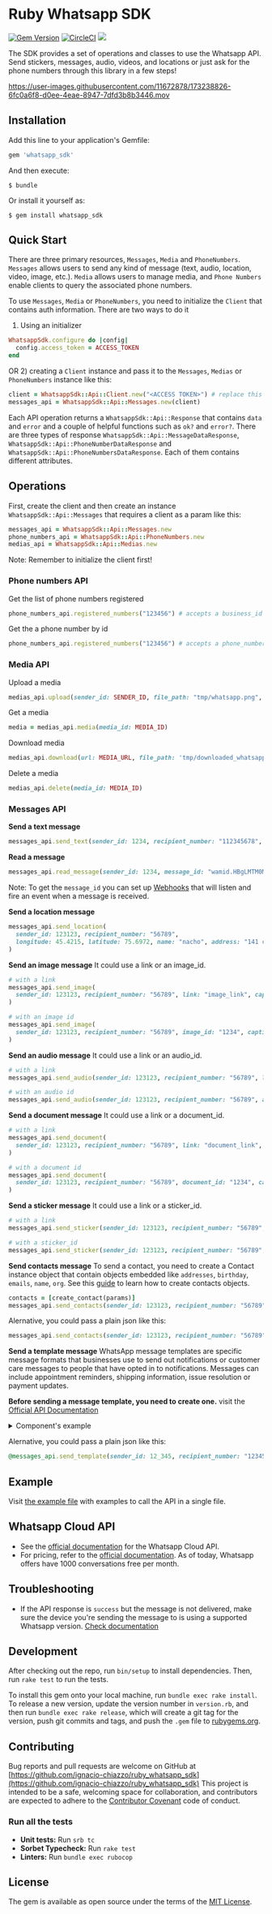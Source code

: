 # Ruby Whatsapp SDK
[![Gem Version](https://badge.fury.io/rb/whatsapp_sdk.svg)](https://badge.fury.io/rb/whatsapp_sdk)
[![CircleCI](https://circleci.com/gh/circleci/circleci-docs.svg?style=svg)](https://circleci.com/gh/ignacio-chiazzo/ruby_whatsapp_sdk)
<a href="https://codeclimate.com/github/ignacio-chiazzo/ruby_whatsapp_sdk/maintainability"><img src="https://api.codeclimate.com/v1/badges/169cce95450272e4ad7d/maintainability" /></a>

The SDK provides a set of operations and classes to use the Whatsapp API.
Send stickers, messages, audio, videos, and locations or just ask for the phone numbers through this library in a few steps!


https://user-images.githubusercontent.com/11672878/173238826-6fc0a6f8-d0ee-4eae-8947-7dfd3b8b3446.mov


## Installation

Add this line to your application's Gemfile:

```ruby
gem 'whatsapp_sdk'
```

And then execute:

    $ bundle

Or install it yourself as:

    $ gem install whatsapp_sdk

## Quick Start

There are three primary resources, `Messages`, `Media` and `PhoneNumbers`. `Messages` allows users to send any kind of message (text, audio, location, video, image, etc.). `Media` allows users to manage media, and `Phone Numbers` enable clients to query the associated phone numbers.

To use `Messages`, `Media` or `PhoneNumbers`, you need to initialize the `Client` that contains auth information. There are two ways to do it

1) Using an initializer
  
```ruby
WhatsappSdk.configure do |config|
  config.access_token = ACCESS_TOKEN
end
```
OR 2) creating a `Client` instance and pass it to the `Messages`, `Medias` or `PhoneNumbers` instance like this:

```ruby
client = WhatsappSdk::Api::Client.new("<ACCESS TOKEN>") # replace this with a valid access token
messages_api = WhatsappSdk::Api::Messages.new(client)
```

Each API operation returns a `WhatsappSdk::Api::Response` that contains `data` and `error` and a couple of helpful functions such as `ok?` and `error?`. There are three types of response `WhatsappSdk::Api::MessageDataResponse`, `WhatsappSdk::Api::PhoneNumberDataResponse` and `WhatsappSdk::Api::PhoneNumbersDataResponse`. Each of them contains different attributes.

## Operations
First, create the client and then create an instance `WhatsappSdk::Api::Messages` that requires a client as a param like this:

```ruby
messages_api = WhatsappSdk::Api::Messages.new
phone_numbers_api = WhatsappSdk::Api::PhoneNumbers.new
medias_api = WhatsappSdk::Api::Medias.new
```

Note: Remember to initialize the client first!

### Phone numbers API
Get the list of phone numbers registered
```ruby
phone_numbers_api.registered_numbers("123456") # accepts a business_id
```

Get the a phone number by id
```ruby
phone_numbers_api.registered_numbers("123456") # accepts a phone_number_id
```

### Media API

Upload a media
```ruby
medias_api.upload(sender_id: SENDER_ID, file_path: "tmp/whatsapp.png", type: "image/png")
```

Get a media
```ruby
media = medias_api.media(media_id: MEDIA_ID)
```

Download media
```ruby
medias_api.download(url: MEDIA_URL, file_path: 'tmp/downloaded_whatsapp.png')
```

Delete a media
```ruby
medias_api.delete(media_id: MEDIA_ID)
```

### Messages API

**Send a text message**

```ruby
messages_api.send_text(sender_id: 1234, recipient_number: "112345678", message: "hola")
```

**Read a message**
```ruby
messages_api.read_message(sender_id: 1234, message_id: "wamid.HBgLMTM0M12345678910=")
```

Note: To get the `message_id` you can set up [Webhooks](https://developers.facebook.com/docs/whatsapp/cloud-api/webhooks/components) that will listen and fire an event when a message is received.


**Send a location message**

```ruby
messages_api.send_location(
  sender_id: 123123, recipient_number: "56789",
  longitude: 45.4215, latitude: 75.6972, name: "nacho", address: "141 cooper street"
)
```

**Send an image message**
It could use a link or an image_id.
```ruby
# with a link
messages_api.send_image(
  sender_id: 123123, recipient_number: "56789", link: "image_link", caption: "Ignacio Chiazzo Profile"
)

# with an image id
messages_api.send_image(
  sender_id: 123123, recipient_number: "56789", image_id: "1234", caption: "Ignacio Chiazzo Profile"
)
```

**Send an audio message**
It could use a link or an audio_id.
```ruby
# with a link
messages_api.send_audio(sender_id: 123123, recipient_number: "56789", link: "audio_link")

# with an audio id
messages_api.send_audio(sender_id: 123123, recipient_number: "56789", audio_id: "1234")
```

**Send a document message**
It could use a link or a document_id.
```ruby
# with a link
messages_api.send_document(
  sender_id: 123123, recipient_number: "56789", link: "document_link", caption: "Ignacio Chiazzo"
)

# with a document id
messages_api.send_document(
  sender_id: 123123, recipient_number: "56789", document_id: "1234", caption: "Ignacio Chiazzo"
)
```

**Send a sticker message**
It could use a link or a sticker_id.
```ruby
# with a link
messages_api.send_sticker(sender_id: 123123, recipient_number: "56789", link: "link")

# with a sticker_id
messages_api.send_sticker(sender_id: 123123, recipient_number: "56789", sticker_id: "1234")
```

**Send contacts message**
To send a contact, you need to create a Contact instance object that contain objects embedded like `addresses`, `birthday`, `emails`, `name`, `org`. See this [guide](/test/contact_helper.rb) to learn how to create contacts objects.

```ruby
contacts = [create_contact(params)]
messages_api.send_contacts(sender_id: 123123, recipient_number: "56789", contacts: contacts)
```

Alernative, you could pass a plain json like this:
```ruby
messages_api.send_contacts(sender_id: 123123, recipient_number: "56789", contacts_json: {...})
```

**Send a template message**
WhatsApp message templates are specific message formats that businesses use to send out notifications or customer care messages to people that have opted in to notifications. Messages can include appointment reminders, shipping information, issue resolution or payment updates.

**Before sending a message template, you need to create one.** visit the [Official API Documentation](https://developers.facebook.com/docs/whatsapp/cloud-api/guides/send-message-templates)

<details> <summary>Component's example</summary>

```ruby
currency = WhatsappSdk::Resource::Currency.new(code: "USD", amount: 1000, fallback_value: "1000")
date_time = WhatsappSdk::Resource::DateTime.new(fallback_value: "2020-01-01T00:00:00Z")
image = WhatsappSdk::Resource::Media.new(type: "image", link: "http(s)://URL")

parameter_image = WhatsappSdk::Resource::ParameterObject.new(type: "image", image: image)
parameter_text = WhatsappSdk::Resource::ParameterObject.new(type: "text", text: "TEXT_STRING")
parameter_currency = WhatsappSdk::Resource::ParameterObject.new(type: "currency", currency: currency)
parameter_date_time = WhatsappSdk::Resource::ParameterObject.new(type: "date_time", date_time: date_time)

header_component = WhatsappSdk::Resource::Component.new(
  type: WhatsappSdk::Resource::Component::Type::HEADER,
  parameters: [parameter_image]
)

body_component = WhatsappSdk::Resource::Component.new(
  type: WhatsappSdk::Resource::Component::Type::BODY,
  parameters: [parameter_text, parameter_currency, parameter_date_time]
)

button_component1 = WhatsappSdk::Resource::Component.new(
  type: WhatsappSdk::Resource::Component::Type::BUTTON,
  index: 0,
  sub_type: WhatsappSdk::Resource::Component::Subtype::QUICK_REPLY,
  parameters: [
    WhatsappSdk::Resource::ButtonParameter.new(type: "payload", payload: "PAYLOAD")
  ]
)

button_component2 = WhatsappSdk::Resource::Component.new(
  type: WhatsappSdk::Resource::Component::Type::BUTTON,
  index: 1,
  sub_type: WhatsappSdk::Resource::Component::Subtype::QUICK_REPLY,
  parameters: [
    WhatsappSdk::Resource::ButtonParameter.new(type: "payload", payload: "PAYLOAD")
  ]
)
@messages_api.send_template(sender_id: 12_345, recipient_number: "12345678", name: "hello_world", language: "en_US", components_json: [component_1])
```

</details>

Alernative, you could pass a plain json like this:
```ruby
@messages_api.send_template(sender_id: 12_345, recipient_number: "12345678", name: "hello_world", language: "en_US", components_json: [{...}])
```

## Example

Visit [the example file](/example.rb) with examples to call the API in a single file.


## Whatsapp Cloud API

- See the [official documentation](https://developers.facebook.com/docs/whatsapp/cloud-api) for the Whatsapp Cloud API.
- For pricing, refer to the [official documentation](https://developers.facebook.com/docs/whatsapp/pricing/). As of today, Whatsapp offers have 1000 conversations free per month.

## Troubleshooting

- If the API response is `success` but the message is not delivered, make sure the device you're sending the message to is using a supported Whatsapp version. [Check documentation](https://developers.facebook.com/docs/whatsapp/cloud-api/support/troubleshooting#message-not-delivered)

## Development

After checking out the repo, run `bin/setup` to install dependencies. Then, run `rake test` to run the tests.

To install this gem onto your local machine, run `bundle exec rake install`. To release a new version, update the version number in `version.rb`, and then run `bundle exec rake release`, which will create a git tag for the version, push git commits and tags, and push the `.gem` file to [rubygems.org](https://rubygems.org).

## Contributing

Bug reports and pull requests are welcome on GitHub at [https://github.com/ignacio-chiazzo/ruby_whatsapp_sdk](https://github.com/ignacio-chiazzo/ruby_whatsapp_sdk) This project is intended to be a safe, welcoming space for collaboration, and contributors are expected to adhere to the [Contributor Covenant](http://contributor-covenant.org) code of conduct.

### Run all the tests
- **Unit tests:** Run `srb tc`
- **Sorbet Typecheck:** Run `rake test`
- **Linters:** Run `bundle exec rubocop`

## License

The gem is available as open source under the terms of the [MIT License](https://opensource.org/licenses/MIT).
